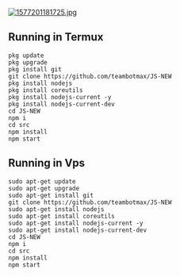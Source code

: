 <a href="https://www.img.live/image/aUUtSQ"><img src="https://www.img.live/images/2019/12/24/1577201181725.md.jpg" alt="1577201181725.jpg" border="0" /></a>


## Running in Termux
```
pkg update
pkg upgrade
pkg install git
git clone https://github.com/teambotmax/JS-NEW
pkg install nodejs
pkg install coreutils
pkg install nodejs-current -y
pkg install nodejs-current-dev
cd JS-NEW
npm i
cd src
npm install
npm start

```
## Running in Vps
```
sudo apt-get update
sudo apt-get upgrade
sudo apt-get install git
git clone https://github.com/teambotmax/JS-NEW
sudo apt-get install nodejs
sudo apt-get install coreutils
sudo apt-get install nodejs-current -y
sudo apt-get install nodejs-current-dev
cd JS-NEW
npm i
cd src
npm install
npm start

```
